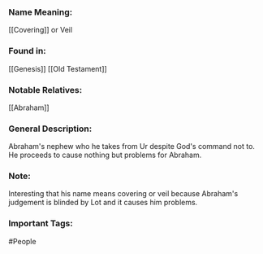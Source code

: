 ### Name Meaning:
[[Covering]] or Veil

### Found in:
[[Genesis]]
[[Old Testament]]

### Notable Relatives:
[[Abraham]]

### General Description:
Abraham's nephew who he takes from Ur despite God's command not to. He proceeds to cause nothing but problems for Abraham. 

### Note:
Interesting that his name means covering or veil because Abraham's judgement is blinded by Lot and it causes him problems. 

### Important Tags:
#People